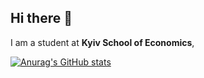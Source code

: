 ## Hi there 👋
I am a student at **Kyiv School of Economics**, 

[![Anurag's GitHub stats](https://github-readme-stats.vercel.app/api?username=Daria-Korotych&hide=stars,issues)](https://github.com/anuraghazra/github-readme-stats)
